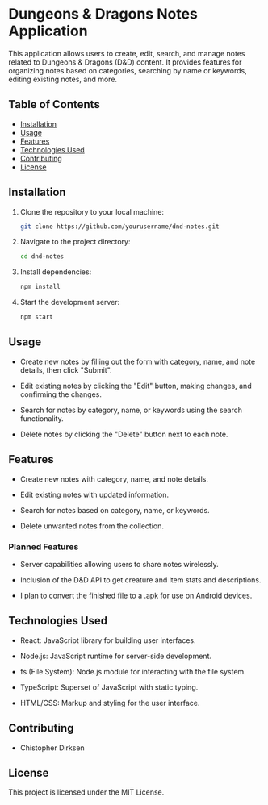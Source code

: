 # Dungeons & Dragons Notes Application

This application allows users to create, edit, search, and manage notes related to Dungeons & Dragons (D&D) content. It provides features for organizing notes based on categories, searching by name or keywords, editing existing notes, and more.

## Table of Contents

- [Installation](#installation)
- [Usage](#usage)
- [Features](#features)
- [Technologies Used](#technologies-used)
- [Contributing](#contributing)
- [License](#license)

## Installation

1. Clone the repository to your local machine:
   ```bash
   git clone https://github.com/yourusername/dnd-notes.git

2. Navigate to the project directory:
    ```bash
    cd dnd-notes

3. Install dependencies:
    ```bash
    npm install

4. Start the development server:
    ```bash
    npm start

## Usage

- Create new notes by filling out the form with category, name, and note details, then click "Submit".

- Edit existing notes by clicking the "Edit" button, making changes, and confirming the changes.

- Search for notes by category, name, or keywords using the search functionality.

- Delete notes by clicking the "Delete" button next to each note.

## Features

- Create new notes with category, name, and note details.

- Edit existing notes with updated information.

- Search for notes based on category, name, or keywords.

- Delete unwanted notes from the collection.

### Planned Features

- Server capabilities allowing users to share notes wirelessly.

- Inclusion of the D&D API to get creature and item stats and descriptions.

- I plan to convert the finished file to a .apk for use on Android devices.

## Technologies Used

- React: JavaScript library for building user interfaces.

- Node.js: JavaScript runtime for server-side development.

- fs (File System): Node.js module for interacting with the file system.

- TypeScript: Superset of JavaScript with static typing.

- HTML/CSS: Markup and styling for the user interface.

## Contributing

- Chistopher Dirksen

## License

This project is licensed under the MIT License.

